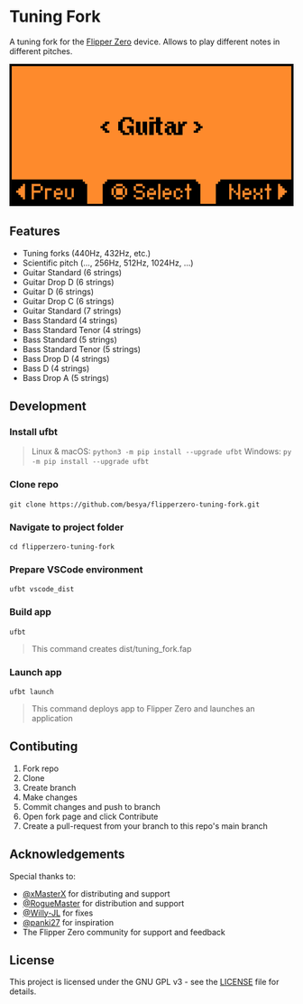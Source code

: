 # Tuning Fork

A tuning fork for the [Flipper Zero](https://flipperzero.one/) device.
Allows to play different notes in different pitches.

![screenshot](img/tuning_fork.gif)

## Features
- Tuning forks (440Hz, 432Hz, etc.)
- Scientific pitch (..., 256Hz, 512Hz, 1024Hz, ...)
- Guitar Standard (6 strings)
- Guitar Drop D (6 strings)
- Guitar D (6 strings)
- Guitar Drop C (6 strings)
- Guitar Standard (7 strings)
- Bass Standard (4 strings)
- Bass Standard Tenor (4 strings)
- Bass Standard (5 strings)
- Bass Standard Tenor (5 strings)
- Bass Drop D (4 strings)
- Bass D (4 strings)
- Bass Drop A (5 strings)

## Development

### Install ufbt
> Linux & macOS: `python3 -m pip install --upgrade ufbt`
> Windows: `py -m pip install --upgrade ufbt`

### Clone repo
```
git clone https://github.com/besya/flipperzero-tuning-fork.git
```
### Navigate to project folder
```
cd flipperzero-tuning-fork
```
### Prepare VSCode environment
```
ufbt vscode_dist
```
### Build app
```
ufbt
```
> This command creates dist/tuning_fork.fap

### Launch app
```
ufbt launch
```
> This command deploys app to Flipper Zero and launches an application

## Contibuting

1. Fork repo
1. Clone
1. Create branch
1. Make changes
1. Commit changes and push to branch
1. Open fork page and click Contribute
1. Create a pull-request from your branch to this repo's main branch

## Acknowledgements

Special thanks to:
- [@xMasterX](https://github.com/xMasterX) for distributing and support
- [@RogueMaster](https://github.com/RogueMaster) for distribution and support
- [@Willy-JL](https://github.com/@Willy-JL) for fixes
- [@panki27](https://github.com/@panki27) for inspiration
- The Flipper Zero community for support and feedback

## License

This project is licensed under the GNU GPL v3 - see the [LICENSE](LICENSE) file for details.
